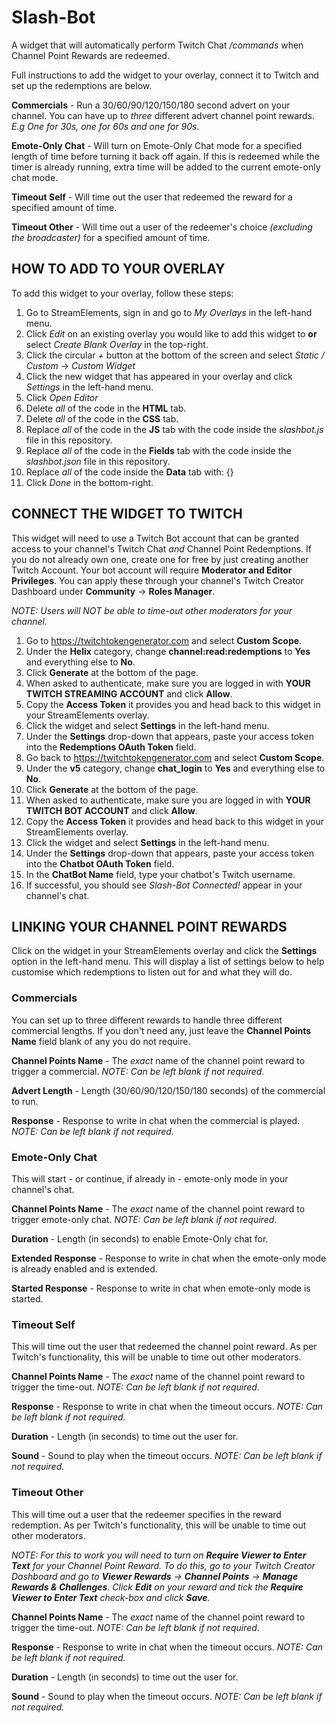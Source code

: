# Slash-Bot
A widget that will automatically perform Twitch Chat */commands* when Channel Point Rewards are redeemed.

Full instructions to add the widget to your overlay, connect it to Twitch and set up the redemptions are below.

**Commercials** - Run a 30/60/90/120/150/180 second advert on your channel. You can have up to *three* different advert channel point rewards. *E.g One for 30s, one for 60s and one for 90s.*

**Emote-Only Chat** - Will turn on Emote-Only Chat mode for a specified length of time before turning it back off again. If this is redeemed while the timer is already running, extra time will be added to the current emote-only chat mode.

**Timeout Self** - Will time out the user that redeemed the reward for a specified amount of time.

**Timeout Other** - Will time out a user of the redeemer's choice *(excluding the broadcaster)* for a specified amount of time.

## HOW TO ADD TO YOUR OVERLAY
To add this widget to your overlay, follow these steps:

1. Go to StreamElements, sign in and go to *My Overlays* in the left-hand menu.
2. Click *Edit* on an existing overlay you would like to add this widget to **or** select *Create Blank Overlay* in the top-right.
3. Click the circular *+* button at the bottom of the screen and select *Static / Custom* -> *Custom Widget*
4. Click the new widget that has appeared in your overlay and click *Settings* in the left-hand menu.
5. Click *Open Editor*
6. Delete *all* of the code in the **HTML** tab.
7. Delete *all* of the code in the **CSS** tab.
8. Replace *all* of the code in the **JS** tab with the code inside the *slashbot.js* file in this repository.
9. Replace *all* of the code in the **Fields** tab with the code inside the *slashbot.json* file in this repository.
10. Replace *all* of the code inside the **Data** tab with: {}
11. Click *Done* in the bottom-right.

## CONNECT THE WIDGET TO TWITCH
This widget will need to use a Twitch Bot account that can be granted access to your channel's Twitch Chat *and* Channel Point Redemptions. If you do not already own one, create one for free by just creating another Twitch Account. Your bot account will require **Moderator and Editor Privileges**. You can apply these through your channel's Twitch Creator Dashboard under **Community** -> **Roles Manager**.

*NOTE: Users will NOT be able to time-out other moderators for your channel.*

1. Go to https://twitchtokengenerator.com and select **Custom Scope**.
2. Under the **Helix** category, change **channel:read:redemptions** to **Yes** and everything else to **No**.
3. Click **Generate** at the bottom of the page.
4. When asked to authenticate, make sure you are logged in with **YOUR TWITCH STREAMING ACCOUNT** and click **Allow**.
5. Copy the **Access Token** it provides you and head back to this widget in your StreamElements overlay.
6. Click the widget and select **Settings** in the left-hand menu.
7. Under the **Settings** drop-down that appears, paste your access token into the **Redemptions OAuth Token** field.
8. Go back to https://twitchtokengenerator.com and select **Custom Scope**.
9. Under the **v5** category, change **chat_login** to **Yes** and everything else to **No**.
10. Click **Generate** at the bottom of the page.
11. When asked to authenticate, make sure you are logged in with **YOUR TWITCH BOT ACCOUNT** and click **Allow**.
12. Copy the **Access Token** it provides and head back to this widget in your StreamElements overlay.
13. Click the widget and select **Settings** in the left-hand menu.
14. Under the **Settings** drop-down that appears, paste your access token into the **Chatbot OAuth Token** field.
15. In the **ChatBot Name** field, type your chatbot's Twitch username.
16. If successful, you should see *Slash-Bot Connected!* appear in your channel's chat.

## LINKING YOUR CHANNEL POINT REWARDS
Click on the widget in your StreamElements overlay and click the **Settings** option in the left-hand menu. This will display a list of settings below to help customise which redemptions to listen out for and what they will do.

### Commercials
You can set up to three different rewards to handle three different commercial lengths. If you don't need any, just leave the **Channel Points Name** field blank of any you do not require.

**Channel Points Name** - The *exact* name of the channel point reward to trigger a commercial. *NOTE: Can be left blank if not required*.

**Advert Length** - Length (30/60/90/120/150/180 seconds) of the commercial to run.

**Response** - Response to write in chat when the commercial is played. *NOTE: Can be left blank if not required.*

### Emote-Only Chat
This will start - or continue, if already in - emote-only mode in your channel's chat.

**Channel Points Name** - The *exact* name of the channel point reward to trigger emote-only chat. *NOTE: Can be left blank if not required*.

**Duration** - Length (in seconds) to enable Emote-Only chat for.

**Extended Response** - Response to write in chat when the emote-only mode is already enabled and is extended.

**Started Response** - Response to write in chat when emote-only mode is started.

### Timeout Self
This will time out the user that redeemed the channel point reward. As per Twitch's functionality, this will be unable to time out other moderators.

**Channel Points Name** - The *exact* name of the channel point reward to trigger the time-out. *NOTE: Can be left blank if not required*.

**Response** - Response to write in chat when the timeout occurs. *NOTE: Can be left blank if not required.*

**Duration** - Length (in seconds) to time out the user for.

**Sound** - Sound to play when the timeout occurs. *NOTE: Can be left blank if not required.*

### Timeout Other
This will time out a user that the redeemer specifies in the reward redemption. As per Twitch's functionality, this will be unable to time out other moderators. 

*NOTE: For this to work you will need to turn on **Require Viewer to Enter Text** for your Channel Point Reward. To do this, go to your Twitch Creator Dashboard and go to **Viewer Rewards** -> **Channel Points** -> **Manage Rewards & Challenges**. Click **Edit** on your reward and tick the **Require Viewer to Enter Text** check-box and click **Save**.*

**Channel Points Name** - The *exact* name of the channel point reward to trigger the time-out. *NOTE: Can be left blank if not required*.

**Response** - Response to write in chat when the timeout occurs. *NOTE: Can be left blank if not required.*

**Duration** - Length (in seconds) to time out the user for.

**Sound** - Sound to play when the timeout occurs. *NOTE: Can be left blank if not required.*
